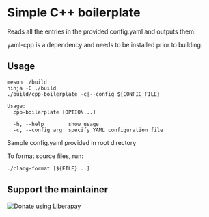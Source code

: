 # Simple C++ boilerplate

Reads all the entries in the provided config.yaml and outputs them.

yaml-cpp is a dependency and needs to be installed prior to building.

## Usage

```
meson ./build
ninja -C ./build
./build/cpp-boilerplate -c|--config ${CONFIG_FILE}
```

```
Usage:
  cpp-boilerplate [OPTION...]

  -h, --help        show usage
  -c, --config arg  specify YAML configuration file
```

Sample config.yaml provided in root directory

To format source files, run:
```
./clang-format [${FILE}...]
```

## Support the maintainer

<noscript><a href="https://liberapay.com/andrei/donate"><img alt="Donate using Liberapay" src="https://liberapay.com/assets/widgets/donate.svg"></a></noscript>
